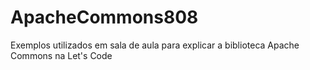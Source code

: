 # ApacheCommons808
Exemplos utilizados em sala de aula para explicar a biblioteca Apache Commons na Let's Code
